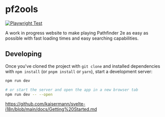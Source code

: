 # pf2ools

[![Playwright Test](https://github.com/MrVauxs/pf2ools/actions/workflows/test-web.yml/badge.svg?branch=master)](https://github.com/MrVauxs/pf2ools/actions/workflows/test-web.yml)

A work in progress website to make playing Pathfinder 2e as easy as possible with fast loading times and easy searching capabilities.

## Developing

Once you've cloned the project with `git clone` and installed dependencies with `npm install` (or `pnpm install` or `yarn`), start a development server:

```bash
npm run dev

# or start the server and open the app in a new browser tab
npm run dev -- --open
```

https://github.com/kaisermann/svelte-i18n/blob/main/docs/Getting%20Started.md
